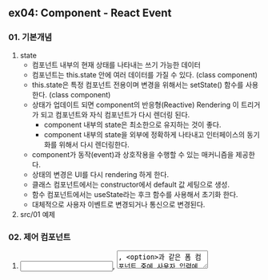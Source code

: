 ## ex04: Component - React Event

### 01. 기본개념
1. state
    - 컴포넌트 내부의 현재 상태를 나타내는 쓰기 가능한 데이터
    - 컴포넌트는 this.state 안에 여러 데이터를 가질 수 있다. (class component)
    - this.state은 특정 컴포넌트 전용이며 변경을 위해서는 setState() 함수를 사용한다. (class component)
    - 상태가 업데이트 되면 component의 반응형(Reactive) Rendering 이 트리거가 되고 컴포넌트와 자식 컴포넌트가 다시 렌더링 된다.
        + component 내부의 state은 최소한으로 유지하는 것이 좋다.
        + component 내부의 state을 외부에 정확하게 나타내고 인터페이스의 동기화를 위해서 다시 렌더링한다.
    - component가 동작(event)과 상호작용을 수행할 수 있는 매커니즘을 제공한다.
    - 상태의 변경은 UI를 다시 rendering 하게 한다.
    - 클래스 컴포넌트에서는 constructor에서 default 값 세팅으로 생성.
    - 함수 컴포넌트에서는 useState라는 후크 함수를 사용해서 초기화 한다. 
    - 대체적으로 사용자 이벤트로 변경되거나 통신으로 변경된다.
2. src/01 예제 

### 02. 제어 컴포넌트
1. <input>, <textarea>, <option>과 같은 폼 컴포넌트 중에 사용자 입력에 따라 state값이 변경되고 rendering 하는 컴포넌트를 제어(Controlled) 컴포넌트라고 한다.
2. form component가 반드시 제어 component로 작성해야 하는 것은 아니다. 상태를 제어하지 않는 비제어(Uncontrolled) 컴포넌트로 만들 수 있다.(Anti-Pattern)
3. form component를 제어 컴포넌트로 만드는 것은 조금 복잡해 보이지만 다음과 같은 장점이 있다.
    * 장점
    - component의 interface를 외부에서 직접 변경할 수 없고 내부의 상태 변경으로 가능한 리액트의 컴포넌트 작성 원칙을 준수할 수 있다.
    - 사용자 입력 값에 대한 Validation을 할 수 있다.
4. 예제
    - src/02 제어 컴포넌트
    - src/03 비제어 컴포넌트

### 03. 상태(Stateful) 컴포넌트 VS 순수(Pure, Dumb) 컴포넌트 
### 04. Data Flow(Bottom -> Up)

### Run Examples
```bash
$ npm run debug src={no}
```